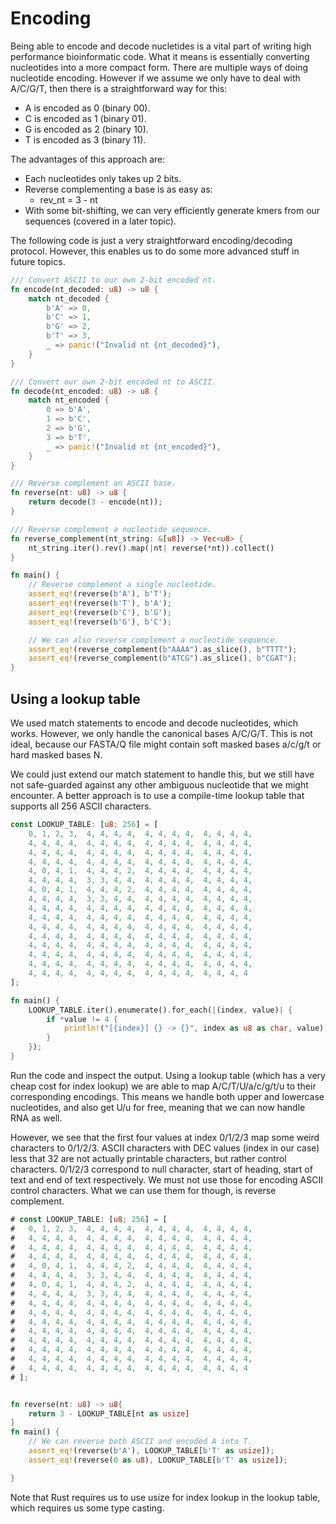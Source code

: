 # Encoding
Being able to encode and decode nucletides is a vital part of writing high performance bioinformatic code. What it means is essentially converting nucleotides into a more compact form. There are multiple ways of doing nucleotide encoding. However if we assume we only have to deal with A/C/G/T, then there is a straightforward way for this:
- A is encoded as 0 (binary 00).
- C is encoded as 1 (binary 01).
- G is encoded as 2 (binary 10).
- T is encoded as 3 (binary 11).

The advantages of this approach are:
- Each nucleotides only takes up 2 bits.
- Reverse complementing a base is as easy as:
    - rev_nt = 3 - nt
- With some bit-shifting, we can very efficiently generate kmers from our sequences (covered in a later topic).


The following code is just a very straightforward encoding/decoding protocol. However, this enables us to do some more advanced stuff in future topics.
```rust
/// Convert ASCII to our own 2-bit encoded nt.
fn encode(nt_decoded: u8) -> u8 {
    match nt_decoded {
        b'A' => 0,
        b'C' => 1,
        b'G' => 2,
        b'T' => 3,
        _ => panic!("Invalid nt {nt_decoded}"),
    }
}

/// Convert our own 2-bit encoded nt to ASCII.
fn decode(nt_encoded: u8) -> u8 {
    match nt_encoded {
        0 => b'A',
        1 => b'C',
        2 => b'G',
        3 => b'T',
        _ => panic!("Invalid nt {nt_encoded}"),
    }
}

/// Reverse complement an ASCII base.
fn reverse(nt: u8) -> u8 {
    return decode(3 - encode(nt));
}

/// Reverse complement a nucleotide sequence.
fn reverse_complement(nt_string: &[u8]) -> Vec<u8> {
    nt_string.iter().rev().map(|nt| reverse(*nt)).collect()
}

fn main() {
    // Reverse complement a single nucleotide.
    assert_eq!(reverse(b'A'), b'T');
    assert_eq!(reverse(b'T'), b'A');
    assert_eq!(reverse(b'C'), b'G');
    assert_eq!(reverse(b'G'), b'C');

    // We can also reverse complement a nucleotide sequence.
    assert_eq!(reverse_complement(b"AAAA").as_slice(), b"TTTT");
    assert_eq!(reverse_complement(b"ATCG").as_slice(), b"CGAT");
}

```

##  Using a lookup table
We used match statements to encode and decode nucleotides, which works. However, we only handle the canonical bases A/C/G/T. This is not ideal, because our FASTA/Q file might contain soft masked bases a/c/g/t or hard masked bases N.

We could just extend our match statement to handle this, but we still have not safe-guarded against any other ambiguous nucleotide that we might encounter. A better approach is to use a compile-time lookup table that supports all 256 ASCII characters.


```rust
const LOOKUP_TABLE: [u8; 256] = [
	0, 1, 2, 3,  4, 4, 4, 4,  4, 4, 4, 4,  4, 4, 4, 4,
	4, 4, 4, 4,  4, 4, 4, 4,  4, 4, 4, 4,  4, 4, 4, 4,
	4, 4, 4, 4,  4, 4, 4, 4,  4, 4, 4, 4,  4, 4, 4, 4,
	4, 4, 4, 4,  4, 4, 4, 4,  4, 4, 4, 4,  4, 4, 4, 4,
	4, 0, 4, 1,  4, 4, 4, 2,  4, 4, 4, 4,  4, 4, 4, 4,
	4, 4, 4, 4,  3, 3, 4, 4,  4, 4, 4, 4,  4, 4, 4, 4,
	4, 0, 4, 1,  4, 4, 4, 2,  4, 4, 4, 4,  4, 4, 4, 4,
	4, 4, 4, 4,  3, 3, 4, 4,  4, 4, 4, 4,  4, 4, 4, 4,
	4, 4, 4, 4,  4, 4, 4, 4,  4, 4, 4, 4,  4, 4, 4, 4,
	4, 4, 4, 4,  4, 4, 4, 4,  4, 4, 4, 4,  4, 4, 4, 4,
	4, 4, 4, 4,  4, 4, 4, 4,  4, 4, 4, 4,  4, 4, 4, 4,
	4, 4, 4, 4,  4, 4, 4, 4,  4, 4, 4, 4,  4, 4, 4, 4,
	4, 4, 4, 4,  4, 4, 4, 4,  4, 4, 4, 4,  4, 4, 4, 4,
	4, 4, 4, 4,  4, 4, 4, 4,  4, 4, 4, 4,  4, 4, 4, 4,
	4, 4, 4, 4,  4, 4, 4, 4,  4, 4, 4, 4,  4, 4, 4, 4,
	4, 4, 4, 4,  4, 4, 4, 4,  4, 4, 4, 4,  4, 4, 4, 4
];

fn main() {
    LOOKUP_TABLE.iter().enumerate().for_each(|(index, value)| {
        if *value != 4 {
            println!("[{index}] {} -> {}", index as u8 as char, value);
        }
    });
}
```

Run the code and inspect the output. Using a lookup table (which has a very cheap cost for index lookup) we are able to map A/C/T/U/a/c/g/t/u to their corresponding encodings. This means we handle both upper and lowercase nucleotides, and also get U/u for free, meaning that we can now handle RNA as well.

However, we see that the first four values at index 0/1/2/3 map some weird characters to 0/1/2/3. ASCII characters with DEC values (index in our case) less that 32 are not actually printable characters, but rather control characters. 0/1/2/3 correspond to null character, start of heading, start of text and end of text respectively. We must not use those for encoding ASCII control characters. What we can use them for though, is reverse complement.

```rust
# const LOOKUP_TABLE: [u8; 256] = [
# 	0, 1, 2, 3,  4, 4, 4, 4,  4, 4, 4, 4,  4, 4, 4, 4,
# 	4, 4, 4, 4,  4, 4, 4, 4,  4, 4, 4, 4,  4, 4, 4, 4,
# 	4, 4, 4, 4,  4, 4, 4, 4,  4, 4, 4, 4,  4, 4, 4, 4,
# 	4, 4, 4, 4,  4, 4, 4, 4,  4, 4, 4, 4,  4, 4, 4, 4,
# 	4, 0, 4, 1,  4, 4, 4, 2,  4, 4, 4, 4,  4, 4, 4, 4,
# 	4, 4, 4, 4,  3, 3, 4, 4,  4, 4, 4, 4,  4, 4, 4, 4,
# 	4, 0, 4, 1,  4, 4, 4, 2,  4, 4, 4, 4,  4, 4, 4, 4,
# 	4, 4, 4, 4,  3, 3, 4, 4,  4, 4, 4, 4,  4, 4, 4, 4,
# 	4, 4, 4, 4,  4, 4, 4, 4,  4, 4, 4, 4,  4, 4, 4, 4,
# 	4, 4, 4, 4,  4, 4, 4, 4,  4, 4, 4, 4,  4, 4, 4, 4,
# 	4, 4, 4, 4,  4, 4, 4, 4,  4, 4, 4, 4,  4, 4, 4, 4,
# 	4, 4, 4, 4,  4, 4, 4, 4,  4, 4, 4, 4,  4, 4, 4, 4,
# 	4, 4, 4, 4,  4, 4, 4, 4,  4, 4, 4, 4,  4, 4, 4, 4,
# 	4, 4, 4, 4,  4, 4, 4, 4,  4, 4, 4, 4,  4, 4, 4, 4,
# 	4, 4, 4, 4,  4, 4, 4, 4,  4, 4, 4, 4,  4, 4, 4, 4,
# 	4, 4, 4, 4,  4, 4, 4, 4,  4, 4, 4, 4,  4, 4, 4, 4
# ];


fn reverse(nt: u8) -> u8{
    return 3 - LOOKUP_TABLE[nt as usize]
}
fn main() {
    // We can reverse both ASCII and encoded A into T.
    assert_eq!(reverse(b'A'), LOOKUP_TABLE[b'T' as usize]);
    assert_eq!(reverse(0 as u8), LOOKUP_TABLE[b'T' as usize]);

}
```
Note that Rust requires us to use usize for index lookup in the lookup table, which requires us some type casting.
